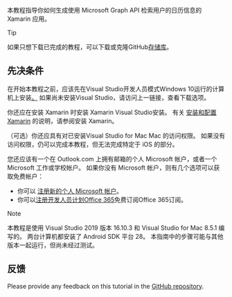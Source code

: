 <!-- markdownlint-disable MD002 MD041 -->

本教程指导你如何生成使用 Microsoft Graph API 检索用户的日历信息的 Xamarin 应用。

> [!TIP]
> 如果只想下载已完成的教程，可以下载或克隆GitHub[存储库](https://github.com/microsoftgraph/msgraph-training-xamarin)。

## <a name="prerequisites"></a>先决条件

在开始本教程之前，应该先在Visual Studio开发人员[](https://visualstudio.microsoft.com/vs/)模式Windows 10运行的计算机上安装[。](https://docs.microsoft.com/windows/uwp/get-started/enable-your-device-for-development) 如果尚未安装Visual Studio，请访问上一链接，查看下载选项。

你还应在安装 Xamarin 时安装 Xamarin Visual Studio安装。 有关 [安装和配置 Xamarin](/xamarin/cross-platform/get-started/installation) 的说明，请参阅安装 Xamarin。

（可选）你还应具有对已安装Visual Studio for Mac Mac 的访问权限。 如果没有访问权限，仍可以完成本教程，但无法完成特定于 iOS 的部分。

您还应该有一个在 Outlook.com 上拥有邮箱的个人 Microsoft 帐户，或者一个 Microsoft 工作或学校帐户。 如果你没有 Microsoft 帐户，则有几个选项可以获取免费帐户：

- 你可以 [注册新的个人 Microsoft 帐户](https://signup.live.com/signup?wa=wsignin1.0&rpsnv=12&ct=1454618383&rver=6.4.6456.0&wp=MBI_SSL_SHARED&wreply=https://mail.live.com/default.aspx&id=64855&cbcxt=mai&bk=1454618383&uiflavor=web&uaid=b213a65b4fdc484382b6622b3ecaa547&mkt=E-US&lc=1033&lic=1)。
- 你可以[注册开发人员计划Office 365](https://developer.microsoft.com/office/dev-program)免费订阅Office 365订阅。

> [!NOTE]
> 本教程是使用 Visual Studio 2019 版本 16.10.3 和 Visual Studio for Mac 8.5.1 编写的。 两台计算机都安装了 Android SDK 平台 28。 本指南中的步骤可能与其他版本一起运行，但尚未经过测试。

## <a name="feedback"></a>反馈

Please provide any feedback on this tutorial in the [GitHub repository](https://github.com/microsoftgraph/msgraph-training-xamarin).
